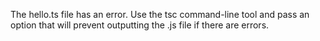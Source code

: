 The hello.ts file has an error. Use the tsc command-line tool and pass an option that will prevent outputting the .js file if there are errors.